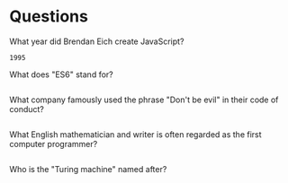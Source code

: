 # Questions

What year did Brendan Eich create JavaScript?

```
1995 
```

What does "ES6" stand for?

```
```

What company famously used the phrase "Don't be evil" in their code of conduct?

```

```

What English mathematician and writer is often regarded as the first computer programmer?

```

```

Who is the "Turing machine" named after?

```

```
